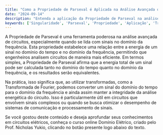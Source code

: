 ```yaml
---
title: "Como a Propriedade de Parseval é Aplicada na Análise Avançada de Circuitos?"
date: "2024-09-14"
description: "Entenda a aplicação da Propriedade de Parseval na análise avançada de circuitos elétricos."
keywords: ['Singularidade', 'Parseval', 'Propriedade', 'Aplicação', 'Transformada', 'circuito', 'Função']
---
```


A Propriedade de Parseval é uma ferramenta poderosa na análise avançada de circuitos, especialmente quando se lida com sinais no domínio da frequência. Esta propriedade estabelece uma relação entre a energia de um sinal no domínio do tempo e no domínio da frequência, permitindo que engenheiros analisem circuitos de maneira mais eficiente. Em termos simples, a Propriedade de Parseval afirma que a energia total de um sinal pode ser calculada tanto no domínio do tempo quanto no domínio da frequência, e os resultados serão equivalentes.

Na prática, isso significa que, ao utilizar transformadas, como a Transformada de Fourier, podemos converter um sinal do domínio do tempo para o domínio da frequência e ainda assim manter a integridade da análise energética do circuito. Isso é particularmente útil em circuitos que envolvem sinais complexos ou quando se busca otimizar o desempenho de sistemas de comunicação e processamento de sinais.

Se você gostou deste conteúdo e deseja aprofundar seus conhecimentos em circuitos elétricos, conheça o curso online Domínio Elétrico, criado pelo Prof. Nicholas Yukio, clicando no botão presente logo abaixo do texto.